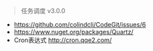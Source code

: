 > 任务调度 v3.0.0
- https://github.com/colindcli/CodeGit/issues/6
- https://www.nuget.org/packages/Quartz/
- Cron表达式 http://cron.qqe2.com/
